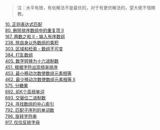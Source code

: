 > 注：水平有限，有些解法不是最优的，对于有更优解法的，望大佬不惜赐教。 

[10. 正则表达式匹配](../剑指offer/正则表达式匹配.md)<br>
[80. 删除排序数组中的重复项 II](80.md)<br>
[167. 两数之和 II - 输入有序数组](167.md)<br>
[238. 除自身以外数组的乘积](238.md)<br>
[303. 区域和检索 - 数组不可变](303.md)<br>
[384. 打乱数组](384.md)<br>
[405. 数字转换为十六进制数](405.md)<br>
[451. 根据字符出现频率排序](451.md)<br>
[453. 最小移动次数使数组元素相等](453.md)<br>
[462. 最少移动次数使数组元素相等 II](462.md)<br>
[575. 分糖果](575.md)<br>
[692. 前K个高频单词](692.md)<br>
[693. 交替位二进制数](693.md)<br>
[724. 寻找数组的中心索引](724.md)<br>
[792. 匹配子序列的单词数](792.md)<br>
[796. 旋转字符串](796.md)<br>
[917. 仅仅反转字母](917.md)<br>